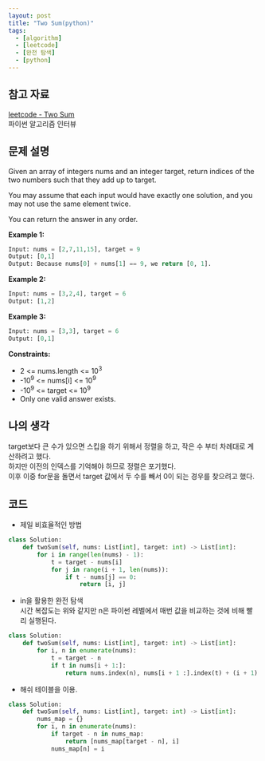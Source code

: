 ```yaml
---
layout: post
title: "Two Sum(python)"
tags:
  - [algorithm]
  - [leetcode]
  - [완전 탐색]
  - [python]
---
```


## 참고 자료

[leetcode - Two Sum](https://leetcode.com/problems/two-sum/)  
파이썬 알고리즘 인터뷰

## 문제 설명

Given an array of integers nums and an integer target, return indices of the two numbers such that they add up to target.

You may assume that each input would have exactly one solution, and you may not use the same element twice.

You can return the answer in any order.

**Example 1:**

```python
Input: nums = [2,7,11,15], target = 9
Output: [0,1]
Output: Because nums[0] + nums[1] == 9, we return [0, 1].
```

**Example 2:**

```python
Input: nums = [3,2,4], target = 6
Output: [1,2]
```

**Example 3:**

```python
Input: nums = [3,3], target = 6
Output: [0,1]
```

**Constraints:**

- 2 <= nums.length <= 10<sup>3</sup>
- -10<sup>9</sup> <= nums[i] <= 10<sup>9</sup>
- -10<sup>9</sup> <= target <= 10<sup>9</sup>
- Only one valid answer exists.

## 나의 생각

target보다 큰 수가 있으면 스킵을 하기 위해서 정렬을 하고, 작은 수 부터 차례대로 계산하려고 했다.  
하지만 이전의 인덱스를 기억해야 하므로 정렬은 포기했다.  
이후 이중 for문을 돌면서 target 값에서 두 수를 빼서 0이 되는 경우를 찾으려고 했다.

## 코드

- 제일 비효율적인 방법

```python
class Solution:
    def twoSum(self, nums: List[int], target: int) -> List[int]:
        for i in range(len(nums) - 1):
            t = target - nums[i]
            for j in range(i + 1, len(nums)):
                if t - nums[j] == 0:
                    return [i, j]
```

- in을 활용한 완전 탐색  
   시간 복잡도는 위와 같지만 n은 파이썬 레벨에서 매번 값을 비교하는 것에 비해 빨리 실행된다.

```python
class Solution:
    def twoSum(self, nums: List[int], target: int) -> List[int]:
        for i, n in enumerate(nums):
            t = target - n
            if t in nums[i + 1:]:
                return nums.index(n), nums[i + 1 :].index(t) + (i + 1)
```

- 해쉬 테이블을 이용.

```python
class Solution:
    def twoSum(self, nums: List[int], target: int) -> List[int]:
        nums_map = {}
        for i, n in enumerate(nums):
            if target - n in nums_map:
                return [nums_map[target - n], i]
            nums_map[n] = i

```
